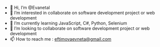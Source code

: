 - 👋 Hi, I’m @EvanetaI
- 👀 I’m interested in collaborate on software development project or web development
- 🌱 I’m currently learning JavaScript, C#, Python, Selenium
- 💞️ I’m looking to collaborate on software development project or web development
- 📫 How to reach me : eftimovaevneta@gmail.com

<!---
EvanetaI/EvanetaI is a ✨ special ✨ repository because its `README.md` (this file) appears on your GitHub profile.
You can click the Preview link to take a look at your changes.
--->
